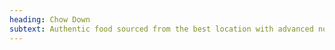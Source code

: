 ```yaml
---
heading: Chow Down
subtext: Authentic food sourced from the best location with advanced non GMO methods
---
```


